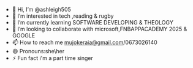 - 👋 Hi, I’m @ashleigh505
- 👀 I’m interested in tech ,reading & rugby
- 🌱 I’m currently learning SOFTWARE DEVELOPING & THEOLOGY
- 💞️ I’m looking to collaborate with microsoft,FNBAPPACADEMY 2025 & GOOGLE
- 📫 How to reach me mujokeraia@gmail.com/0673026140
- 😄 Pronouns:she\her
- ⚡ Fun fact i'm a part time singer
  

<!---
ashleigh505/ashleigh505 is a ✨ special ✨ repository because its `README.md` (this file) appears on your GitHub profile.
You can click the Preview link to take a look at your changes.
--->
